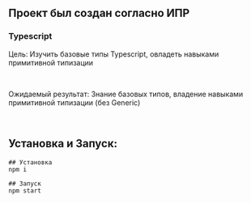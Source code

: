 ## Проект был создан согласно ИПР

### Typescript
   
Цель: Изучить базовые типы Typescript, овладеть навыками примитивной типизации

<br>

Ожидаемый результат: Знание базовых типов, владение навыками примитивной типизации (без Generic)

<br>

## Установка и Запуск:

```
## Установка
npm i

## Запуск
npm start
```



